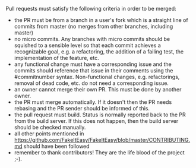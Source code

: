 Pull requests must satisfy the following criteria in order to be merged:

* the PR must be from a branch in a user's fork which is a straight line of commits from master (no merges from other branches, including master)
* no micro commits. Any branches with micro commits should be squished to a sensible level so that each commit achieves a recognizable goal, e.g. a refactoring, the addition of a failing test, the implementation of the feature, etc.
* any functional change must have a corresponding issue and the commits should reference that issue in their comments using the #commitnumber syntax. Non-functional changes, e.g. refactorings, removal of dead code, etc. do not need a corresponding issue.
* an owner cannot merge their own PR. This must be done by another owner.
* the PR must merge automatically. If it doesn't then the PR needs rebasing and the PR sender should be informed of this.
* the pull request must build. Status is normally reported back to the PR from the build server. If this does not happen, then the build server should be checked manually.
* all other points mentioned in https://github.com/FakeItEasy/FakeItEasy/blob/master/CONTRIBUTING.md should have been followed
* remember to thank contributors! They are the life blood of the project ;-).